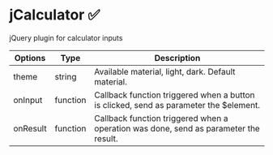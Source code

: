 # jCalculator :white_check_mark:
jQuery plugin for calculator inputs

| Options  |  Type    |                                      Description                                      |
|----------|----------|---------------------------------------------------------------------------------------|
| theme    | string   | Available material, light, dark. Default material.                                    |
| onInput  | function | Callback function triggered when a button is clicked, send as parameter the $element. |
| onResult | function | Callback function triggered when a operation was done, send as parameter the result.  |
